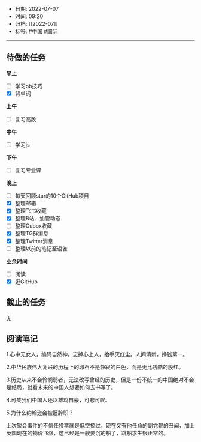 - 日期: 2022-07-07
- 时间: 09:20
- 归档: [[2022-07]]
- 标签: #中国 #国际
---

## 待做的任务

**早上**

- [ ] 学习ob技巧
- [x] 背单词

**上午**

- [ ] 复习高数

**中午**

- [ ] 学习js

**下午**

- [ ] 复习专业课

**晚上**

- [ ] 每天回顾star的10个GitHub项目
- [x] 整理邮箱
- [x] 整理飞书收藏
- [x] 整理B站、油管动态
- [ ] 整理Cubox收藏
- [x] 整理TG群消息
- [x] 整理Twitter消息
- [ ] 整理以前的笔记至语雀

**业余时间**

- [ ] 阅读 
- [x] 逛GitHub

## 截止的任务

无

## 阅读笔记

1.心中无女人，编码自然神。忘掉心上人，抬手灭红尘。人间清新，挣钱第一。

2.中华民族伟大复兴的历程上的卵石不是静寂的白色，而是无比残酷的殷红。

3.历史从来不会怜悯弱者，无法改写曾经的历史，但是一份不统一的中国绝对不会是结局，就看未来的中国人想要如何去书写了。

4.可笑我们中国人还以雄鸡自豪，可悲可叹。

5.为什么约翰逊会被逼辞职？

上次聚会事件的不信任投票就是低空掠过，现在又有他任命的副党鞭的丑闻，加上英国现在的物价飞涨，这已经是一艘要沉的船了，跳船求生很正常的。

